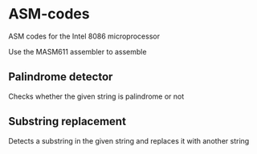 # ASM-codes
ASM codes for the Intel 8086 microprocessor 

Use the MASM611 assembler to assemble

## Palindrome detector 

Checks whether the given string is palindrome or not

## Substring replacement

Detects a substring in the given string and replaces it with another string
